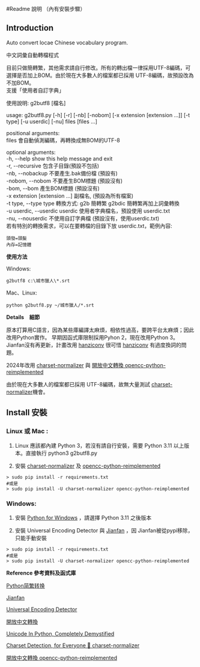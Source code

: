 #Readme 說明 （內有安裝步驟）

## Introduction ##

Auto convert locae Chinese  vocabulary program.

中文詞彙自動轉檔程式

目前只做簡轉繁，其他需求請自行修改。所有的轉出檔一律採用UTF-8編碼，可選擇是否加上BOM。由於現在大多數人的檔案都已採用 UTF-8編碼，故預設改為不加BOM。  
支援「使用者自訂字典」 

使用說明: g2butf8 [檔名]

usage: g2butf8.py [-h] [-r] [-nb] [-nobom] [-x extension [extension ...]] [-t type] [-u userdic] [-nu] files [files ...]  

 positional arguments:  
  files                 會自動偵測編碼，再轉換成無BOM的UTF-8

 optional arguments:  
  -h, --help            show this help message and exit  
  -r, --recursive       包含子目錄(預設不包括)  
  -nb, --nobackup       不要產生.bak備份檔 (預設有)  
  -nobom, --nobom       不要產生BOM標題 (預設沒有)  
  -bom, --bom           產生BOM標題 (預設沒有)  
  -x extension [extension ...]  副檔名, (預設為所有檔案)  
  -t type, --type type  轉換方式: g2b 簡轉繁   g2bdic 簡轉繁再加上詞彙轉換  
  -u userdic, --userdic userdic  使用者字典檔名，預設使用 userdic.txt  
  -nu, --nouserdic      不使用自訂字典檔  (預設沒有，使用userdic.txt)  
若有特別的轉換需求，可以在要轉檔的目錄下放 userdic.txt，範例內容:  

```
頭發=頭髮
內存=記憶體
```


 **使用方法** 

Windows:


```
g2butf8 c:\城市獵人\*.srt
```



Mac、Linux:


```
python g2butf8.py ~/城市獵人/*.srt
```

 **Details　細節**

原本打算用C語言，因為某些庫編譯太麻煩，相依性過高，要跨平台太麻煩；因此改用Python實作。
早期因函式庫限制採用Pyhon 2，現在改用Python 3。
Jianfan沒有再更新，計畫改用 [hanziconv](https://pypi.org/project/hanziconv/0.3/) 很可惜  [hanziconv](https://pypi.org/project/hanziconv/0.3/) 有過度換詞的問題。

2024年改用 [charset-normalizer](https://pypi.org/project/charset-normalizer/) 與
[開放中文轉換 opencc-python-reimplemented](https://pypi.org/project/opencc-python-reimplemented/)

由於現在大多數人的檔案都已採用 UTF-8編碼，故無大量測試 [charset-normalizer](https://pypi.org/project/charset-normalizer/)機會。

## Install 安裝 

### Linux 或 Mac : 

1. Linux 應該都內建 Python 3，若沒有請自行安裝，需要 Python 3.11 以上版本。直接執行 python3 g2butf8.py

2. 安裝 [charset-normalizer](https://pypi.org/project/charset-normalizer/) 及 [opencc-python-reimplemented](https://pypi.org/project/opencc-python-reimplemented/)


```
> sudo pip install -r requirements.txt 
#或是
> sudo pip install -U charset-normalizer opencc-python-reimplemented

```


### Windows: 
1. 安裝 [Python for Windows](https://www.python.org/downloads/windows/) ，請選擇 Python 3.11 之後版本

2. 安裝 Universal Encoding Detector 與 [Jianfan](https://pypi.org/project/Jianfan/)  ，因 Jianfan被從pypi移除，只能手動安裝
```
> sudo pip install -r requirements.txt 
#或是
> sudo pip install -U charset-normalizer opencc-python-reimplemented

```


**Reference 參考資料及函式庫**

[Python简繁转换](http://gerry.lamost.org/blog/?p=603)

[Jianfan](https://pypi.python.org/pypi/Jianfan)

[Universal Encoding Detector](http://chardet.feedparser.org/)

[開放中文轉換](http://code.google.com/p/opencc/opencc)

[Unicode In Python, Completely Demystified](http://farmdev.com/talks/unicode/)

[Charset Detection, for Everyone 👋 charset-normalizer](https://pypi.org/project/charset-normalizer/) 

[開放中文轉換 opencc-python-reimplemented](https://pypi.org/project/opencc-python-reimplemented/)